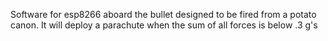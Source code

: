Software for esp8266 aboard the bullet designed to be fired from a potato canon.
It will deploy a parachute when the sum of all forces is below .3 g's